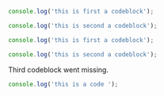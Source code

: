 ```js tab={"span":2}
console.log('this is first a codeblock');
```

```js
console.log('this is second a codeblock');
```

```js tab={"span":3}
console.log('this is first a codeblock');
```

```js
console.log('this is second a codeblock');
```

Third codeblock went missing.

```ts tab={"span":2}
console.log('this is a code ');
```
